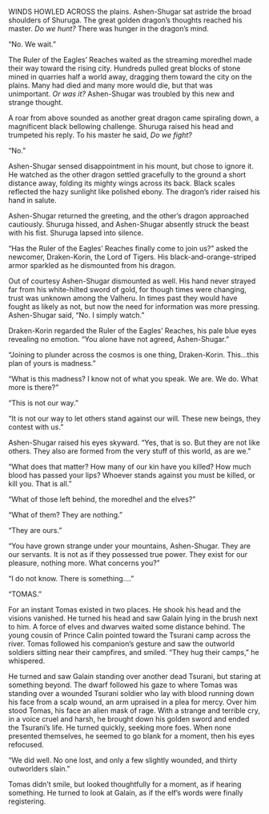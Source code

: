 WINDS HOWLED ACROSS the plains. Ashen-Shugar sat astride the broad shoulders of Shuruga. The great golden dragon’s thoughts reached his master. _Do we hunt?_ There was hunger in the dragon’s mind.

“No. We wait.”

The Ruler of the Eagles’ Reaches waited as the streaming moredhel made their way toward the rising city. Hundreds pulled great blocks of stone mined in quarries half a world away, dragging them toward the city on the plains. Many had died and many more would die, but that was unimportant. _Or was it?_ Ashen-Shugar was troubled by this new and strange thought.

A roar from above sounded as another great dragon came spiraling down, a magnificent black bellowing challenge. Shuruga raised his head and trumpeted his reply. To his master he said, _Do we fight?_

“No.”

Ashen-Shugar sensed disappointment in his mount, but chose to ignore it. He watched as the other dragon settled gracefully to the ground a short distance away, folding its mighty wings across its back. Black scales reflected the hazy sunlight like polished ebony. The dragon’s rider raised his hand in salute.

Ashen-Shugar returned the greeting, and the other’s dragon approached cautiously. Shuruga hissed, and Ashen-Shugar absently struck the beast with his fist. Shuruga lapsed into silence.

“Has the Ruler of the Eagles’ Reaches finally come to join us?” asked the newcomer, Draken-Korin, the Lord of Tigers. His black-and-orange-striped armor sparkled as he dismounted from his dragon.

Out of courtesy Ashen-Shugar dismounted as well. His hand never strayed far from his white-hilted sword of gold, for though times were changing, trust was unknown among the Valheru. In times past they would have fought as likely as not, but now the need for information was more pressing. Ashen-Shugar said, “No. I simply watch.”

Draken-Korin regarded the Ruler of the Eagles’ Reaches, his pale blue eyes revealing no emotion. “You alone have not agreed, Ashen-Shugar.”

“Joining to plunder across the cosmos is one thing, Draken-Korin. This…this plan of yours is madness.”

“What is this madness? I know not of what you speak. We are. We do. What more is there?”

“This is not our way.”

“It is not our way to let others stand against our will. These new beings, they contest with us.”

Ashen-Shugar raised his eyes skyward. “Yes, that is so. But they are not like others. They also are formed from the very stuff of this world, as are we.”

“What does that matter? How many of our kin have you killed? How much blood has passed your lips? Whoever stands against you must be killed, or kill you. That is all.”

“What of those left behind, the moredhel and the elves?”

“What of them? They are nothing.”

“They are ours.”

“You have grown strange under your mountains, Ashen-Shugar. They are our servants. It is not as if they possessed true power. They exist for our pleasure, nothing more. What concerns you?”

“I do not know. There is something….”



“TOMAS.”

For an instant Tomas existed in two places. He shook his head and the visions vanished. He turned his head and saw Galain lying in the brush next to him. A force of elves and dwarves waited some distance behind. The young cousin of Prince Calin pointed toward the Tsurani camp across the river. Tomas followed his companion’s gesture and saw the outworld soldiers sitting near their campfires, and smiled. “They hug their camps,” he whispered.


He turned and saw Galain standing over another dead Tsurani, but staring at something beyond. The dwarf followed his gaze to where Tomas was standing over a wounded Tsurani soldier who lay with blood running down his face from a scalp wound, an arm upraised in a plea for mercy. Over him stood Tomas, his face an alien mask of rage. With a strange and terrible cry, in a voice cruel and harsh, he brought down his golden sword and ended the Tsurani’s life. He turned quickly, seeking more foes. When none presented themselves, he seemed to go blank for a moment, then his eyes refocused.

“We did well. No one lost, and only a few slightly wounded, and thirty outworlders slain.”

Tomas didn’t smile, but looked thoughtfully for a moment, as if hearing something. He turned to look at Galain, as if the elf’s words were finally registering.